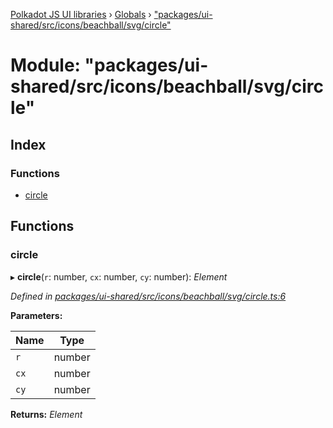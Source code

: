 [Polkadot JS UI libraries](../README.md) › [Globals](../globals.md) › ["packages/ui-shared/src/icons/beachball/svg/circle"](_packages_ui_shared_src_icons_beachball_svg_circle_.md)

# Module: "packages/ui-shared/src/icons/beachball/svg/circle"

## Index

### Functions

* [circle](_packages_ui_shared_src_icons_beachball_svg_circle_.md#circle)

## Functions

###  circle

▸ **circle**(`r`: number, `cx`: number, `cy`: number): *Element*

*Defined in [packages/ui-shared/src/icons/beachball/svg/circle.ts:6](https://github.com/polkadot-js/ui/blob/723641ac/packages/ui-shared/src/icons/beachball/svg/circle.ts#L6)*

**Parameters:**

Name | Type |
------ | ------ |
`r` | number |
`cx` | number |
`cy` | number |

**Returns:** *Element*

